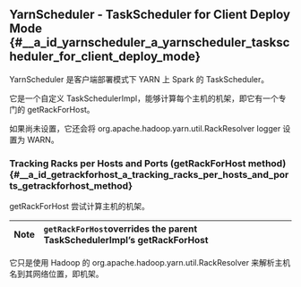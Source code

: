 ## YarnScheduler - TaskScheduler for Client Deploy Mode {#__a_id_yarnscheduler_a_yarnscheduler_taskscheduler_for_client_deploy_mode}

YarnScheduler 是客户端部署模式下 YARN 上 Spark 的 TaskScheduler。

它是一个自定义 TaskSchedulerImpl，能够计算每个主机的机架，即它有一个专门的 getRackForHost。

如果尚未设置，它还会将 org.apache.hadoop.yarn.util.RackResolver logger 设置为 WARN。

### Tracking Racks per Hosts and Ports \(getRackForHost method\) {#__a_id_getrackforhost_a_tracking_racks_per_hosts_and_ports_getrackforhost_method}

getRackForHost 尝试计算主机的机架。

| Note | `getRackForHost`overrides the parent TaskSchedulerImpl’s getRackForHost |
| :---: | :--- |


它只是使用 Hadoop 的 org.apache.hadoop.yarn.util.RackResolver 来解析主机名到其网络位置，即机架。















